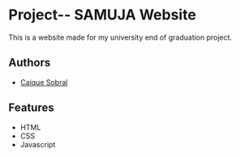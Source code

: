 # Project-- SAMUJA Website

This is a website made for my university end of graduation project.

## Authors

- [Caique Sobral](https://www.github.com/caiquesobral)


## Features

- HTML
- CSS
- Javascript
